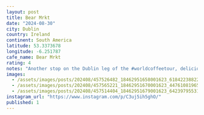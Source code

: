 ```yaml
---
layout: post
title: Bear Mrkt
date: "2024-08-30"
city: Dublin
country: Ireland
continent: South America
latitude: 53.3373678
longitude: -6.251787
cafe_name: Bear Mrkt
rating: 4
notes: "Another stop on the Dublin leg of the #worldcoffeetour, delicious americano and a sweat treat"
images:
  - /assets/images/posts/202408/457526482_18462951658001623_6184223882208858006_n_18053677657789109.jpg
  - /assets/images/posts/202408/457565221_18462951670001623_447610819650560110_n_17853892761255869.jpg
  - /assets/images/posts/202408/457514404_18462951679001623_6423979553168981724_n_17877101421115755.jpg
instagram_url: "https://www.instagram.com/p/C3uj5ih5ghO/"
published: 1
---
```


